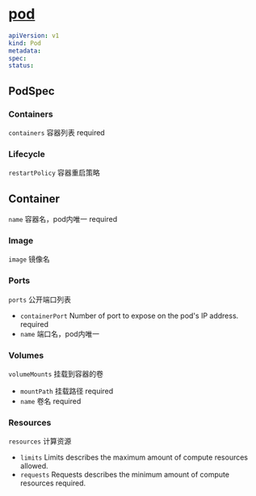 # [pod](https://kubernetes.io/docs/reference/kubernetes-api/workload-resources/pod-v1/)

```yaml
apiVersion: v1
kind: Pod
metadata:
spec:
status:
```

## PodSpec

### Containers

`containers` 容器列表 required

### Lifecycle

`restartPolicy` 容器重启策略

## Container

`name` 容器名，pod内唯一 required

### Image

`image` 镜像名

### Ports

`ports` 公开端口列表

- `containerPort` Number of port to expose on the pod's IP address. required
- `name` 端口名，pod内唯一

### Volumes

`volumeMounts` 挂载到容器的卷

- `mountPath` 挂载路径 required
- `name` 卷名 required

### Resources

`resources` 计算资源

- `limits` Limits describes the maximum amount of compute resources allowed.
- `requests` Requests describes the minimum amount of compute resources required.

